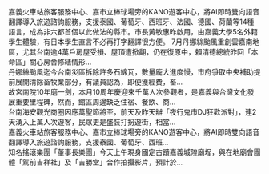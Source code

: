 嘉義火車站旅客服務中心、嘉市立棒球場旁的KANO遊客中心，將AI即時雙向語音翻譯導入旅遊諮詢服務，支援泰國、葡萄牙、西班牙、法國、德國、荷蘭等14種語言，成為非六都首個以此做法的縣市。市長黃敏惠昨啟用，由嘉義大學5名外籍學生體驗，有日本學生直言不必再打字翻譯很方便。
                    7月丹娜絲颱風重創雲嘉南地區，尤其台南逾4萬戶房屋受損、屋頂遭掀翻，仍在復原中，賴清德總統昨回「本命區」關心房舍修繕情形...                  
                    丹娜絲颱風迄今台南災區拆除許多石綿瓦，數量龐大進度慢，市府爭取中央補助提前展開清除畜牧業部分，有議員認為，即便獲經費，畜...                  
                    故宮南院10年磨一劍，本月10周年慶迎來千萬人次參觀者，是嘉義與台灣文化發展重要里程碑，然而，館區周邊缺乏住宿、餐飲、商...                  
                    台南海安觀光商圈因應萬聖節將至，前天及昨天辦「夜行鬼市DJ狂歡派對」，連2天湧入上萬人次遊客，民眾更是盛裝打扮遊街，相當...                  
                    嘉義火車站旅客服務中心、嘉市立棒球場旁的KANO遊客中心，將AI即時雙向語音翻譯導入旅遊諮詢服務，支援泰國、葡萄牙、西班...                  
                    知名搖滾樂團「董事長樂團」今天上午現身國定古蹟嘉義城隍廟埕，與在地廟會團體「駕前吉祥社」及「吉勝堂」合作拍攝影片，預計於...                  